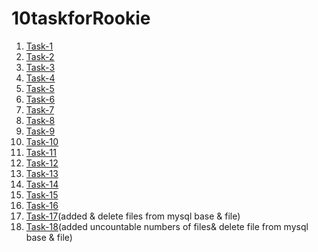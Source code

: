 # 10taskforRookie

1. <a href="https://github.com/saberzhan19/10taskforRookie/tree/task-1"> Task-1</a>
2. <a href="https://github.com/saberzhan19/10taskforRookie/tree/try2"> Task-2</a>
3. <a href="https://github.com/saberzhan19/10taskforRookie/tree/try3"> Task-3</a>
4. <a href="https://github.com/saberzhan19/10taskforRookie/tree/task-4"> Task-4</a>
5. <a href="https://github.com/saberzhan19/10taskforRookie/tree/task-5"> Task-5</a><br>
6. <a href="https://github.com/saberzhan19/10taskforRookie/tree/task-6"> Task-6</a>
7. <a href="https://github.com/saberzhan19/10taskforRookie/tree/task-7"> Task-7</a>
8. <a href="https://github.com/saberzhan19/10taskforRookie/tree/task-8"> Task-8</a>
9. <a href="https://github.com/saberzhan19/10taskforRookie/tree/task-9"> Task-9</a>
10. <a href="https://github.com/saberzhan19/10taskforRookie/tree/task-10"> Task-10</a><br>
11. <a href="https://github.com/saberzhan19/10taskforRookie/tree/task-11"> Task-11</a>
12. <a href="https://github.com/saberzhan19/10taskforRookie/tree/task-12"> Task-12</a>
13. <a href="https://github.com/saberzhan19/10taskforRookie/tree/task-13"> Task-13</a>
14. <a href="https://github.com/saberzhan19/10taskforRookie/tree/task-14"> Task-14</a>
15. <a href="https://github.com/saberzhan19/10taskforRookie/tree/task-15"> Task-15</a>
16. <a href="https://github.com/saberzhan19/10taskforRookie/tree/task-16"> Task-16</a>
17. <a href="https://github.com/saberzhan19/10taskforRookie/tree/task-17"> Task-17</a>(added & delete files from mysql base & file)
18. <a href="https://github.com/saberzhan19/10taskforRookie/tree/task-18"> Task-18</a>(added uncountable numbers of files& delete file from mysql base & file)
